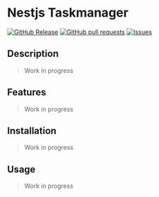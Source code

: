 # Nestjs Taskmanager
[![GitHub Release](https://img.shields.io/github/release/zjayers/nestjs.taskmanager.svg?style=flat)](https://github.com/zjayers/nestjs.taskmanager/releases)
[![GitHub pull requests](https://img.shields.io/github/issues-pr/zjayers/nestjs.taskmanager.svg?style=flat)](https://github.com/zjayers/nestjs.taskmanager/pulls)
[![Issues](https://img.shields.io/github/issues-raw/zjayers/nestjs.taskmanager.svg?maxAge=25000)](https://github.com/zjayers/nestjs.taskmanager/issues)

## Description

> Work in progress

## Features

> Work in progress

## Installation

> Work in progress

## Usage

> Work in progress
